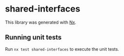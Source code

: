 # shared-interfaces

This library was generated with [Nx](https://nx.dev).

## Running unit tests

Run `nx test shared-interfaces` to execute the unit tests.
